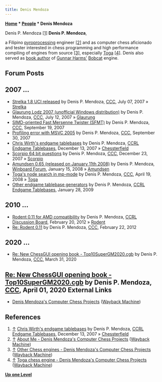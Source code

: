 ```yaml
---
title: Denis Mendoza
---
```

**[Home](Home "Home") * [People](People "People") * Denis Mendoza**

[](File:DenisPMendoza.jpg) Denis P. Mendoza <a id="cite-note-1" href="#cite-ref-1">[1]</a>
**Denis P. Mendoza**,

a Filipino [pyroprocessing](https://en.wikipedia.org/wiki/Pyroprocessing) engineer
<a id="cite-note-2" href="#cite-ref-2">[2]</a>
and as computer chess aficionado and tester interested in chess programming and high performance compiling of engines from source
<a id="cite-note-3" href="#cite-ref-3">[3]</a>,
especially [Toga](Toga "Toga") <a id="cite-note-4" href="#cite-ref-4">[4]</a>.
Denis also served as [book author](Category:Opening_Book_Author "Category:Opening Book Author") of [Gunnar Harms'](Gunnar_Harms "Gunnar Harms") [Bobcat](Bobcat "Bobcat") engine.

## Forum Posts

## 2007 ...

- [Strelka 1.8 UCI released](http://www.talkchess.com/forum/viewtopic.php?t=14921) by Denis P. Mendoza, [CCC](CCC "CCC"), July 07, 2007 » [Strelka](Strelka "Strelka")
- [Glaurung Lodz 2007 (unofficial Windows distribution)](http://www.talkchess.com/forum/viewtopic.php?t=15051) by Denis P. Mendoza, [CCC](CCC "CCC"), July 12, 2007 » [Glaurung](Glaurung "Glaurung")
- [SIMD-oriented Fast Mersenne Twister (SFMT)](http://www.talkchess.com/forum/viewtopic.php?t=16549) by Denis P. Mendoza, [CCC](CCC "CCC"), September 19, 2007
- [Profiling error with MSVC 2005](http://www.talkchess.com/forum/viewtopic.php?t=16802) by Denis P. Mendoza, [CCC](CCC "CCC"), September 30, 2007
- [Chris Wirth's endgame tablebases](http://kirill-kryukov.com/chess/discussion-board/viewtopic.php?f=6&t=2923) by Denis P. Mendoza, [CCRL Endgame Tablebases](Computer_Chess_Forums "Computer Chess Forums"), December 13, 2007 » [Chessterfield](Chessterfield "Chessterfield")
- [Scorpio 64 bit questions](http://www.talkchess.com/forum/viewtopic.php?t=18506) by Denis P. Mendoza, [CCC](CCC "CCC"), December 23, 2007 » [Scorpio](Scorpio "Scorpio")
- [Amundsen 0.65 (released on January 11th 2008)](http://www.open-aurec.com/wbforum/viewtopic.php?f=2&t=7065#p32462) by Denis P. Mendoza, [Winboard Forum](Computer_Chess_Forums "Computer Chess Forums"), January 15, 2008 » [Amundsen](Amundsen "Amundsen")
- [Toga's node search in mp-mode](http://www.talkchess.com/forum/viewtopic.php?t=20737) by Denis P. Mendoza, [CCC](CCC "CCC"), April 19, 2008 » [Toga](Toga "Toga")
- [Other endgame tablebase generators](http://kirill-kryukov.com/chess/discussion-board/viewtopic.php?f=6&t=4219) by Denis P. Mendoza, [CCRL Endgame Tablebases](Computer_Chess_Forums "Computer Chess Forums"), January 28, 2009

## 2010 ...

- [Rodent 0.11 for AMD compatibility](http://kirill-kryukov.com/chess/discussion-board/viewtopic.php?f=7&t=6477) by Denis P. Mendoza, [CCRL Discussion Board](Computer_Chess_Forums "Computer Chess Forums"), February 20, 2012 » [Rodent](Rodent "Rodent")
- [Re: Rodent 0.11](http://www.talkchess.com/forum3/viewtopic.php?f=2&t=42481&start=9) by Denis P. Mendoza, [CCC](CCC "CCC"), February 22, 2012

## 2020 ...

- [Re: New ChessGUI opening book - Top10SuperGM2020.cgb](http://www.talkchess.com/forum3/viewtopic.php?f=2&t=72927&start=3) by Denis P. Mendoza, [CCC](CCC "CCC"), March 31, 2020

## [Re: New ChessGUI opening book - Top10SuperGM2020.cgb](http://www.talkchess.com/forum3/viewtopic.php?f=2&t=72927&start=6) by Denis P. Mendoza, [CCC](CCC "CCC"), April 01, 2020 External Links

- [Denis Mendoza's Computer Chess Projects](https://web.archive.org/web/20120921001429/http://computerchessengines.webs.com/) ([Wayback Machine](https://en.wikipedia.org/wiki/Wayback_Machine))

## References

1. <a id="cite-ref-1" href="#cite-note-1">↑</a> [Chris Wirth's endgame tablebases](http://kirill-kryukov.com/chess/discussion-board/viewtopic.php?f=6&t=2923) by Denis P. Mendoza, [CCRL Endgame Tablebases](Computer_Chess_Forums "Computer Chess Forums"), December 13, 2007 » [Chessterfield](Chessterfield "Chessterfield")
1. <a id="cite-ref-2" href="#cite-note-2">↑</a> [About Me - Denis Mendoza's Computer Chess Projects](https://web.archive.org/web/20120921072218/http://computerchessengines.webs.com/aboutme.htm) ([Wayback Machine](https://en.wikipedia.org/wiki/Wayback_Machine))
1. <a id="cite-ref-3" href="#cite-note-3">↑</a> [Other Chess engines - Denis Mendoza's Computer Chess Projects](https://web.archive.org/web/20120921024643/http://computerchessengines.webs.com/otherchessengines.htm) ([Wayback Machine](https://en.wikipedia.org/wiki/Wayback_Machine))
1. <a id="cite-ref-4" href="#cite-note-4">↑</a> [Toga chess engine - Denis Mendoza's Computer Chess Projects](https://web.archive.org/web/20120921003044/http://computerchessengines.webs.com/togachessengine.htm) ([Wayback Machine](https://en.wikipedia.org/wiki/Wayback_Machine))

**[Up one Level](People "People")**

